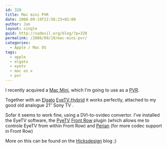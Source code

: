 ```yaml
---
id: 328
title: Mac mini PVR
date: 2008-09-19T22:58:23+02:00
author: Jan
layout: single
guid: http://sadevil.org/blog/?p=328
permalink: /2008/09/19/mac-mini-pvr/
categories:
  - Apple / Mac OS
tags:
  - apple
  - elgato
  - eyetv
  - mac os x
  - pvr
---
```

I recently acquired a <a href="http://www.apple.com/macmini/" target="_blank">Mac Mini</a>, which I&#8217;m going to use as a <a href="http://en.wikipedia.org/wiki/PVR" target="_blank">PVR</a>.

Together with an <a href="http://www.elgato.com/" target="_blank">Elgato</a> <a href="http://www.elgato.com/elgato/na/mainmenu/products/hybrid.en.html" target="_blank">EyeTV Hybrid</a> it works perfectly, attached to my good old analogue 21&#8243; Sony TV .

Sofar it seems to work fine, using a DVI-to-svideo convertor. I&#8217;ve installed the EyeTV software, the <a href="http://code.google.com/p/pyetv/" target="_blank">PyeTV</a> <a href="http://en.wikipedia.org/wiki/Front_Row" target="_blank">Front Row</a> plugin (which allows me to controle EyeTV from within Front Row) and <a href="http://perian.org/" target="_blank">Perian</a> (for more codec support in Front Row)

More on this can be found on the <a href="http://www.hicksdesign.co.uk/journal/mac-mini-media-centre" target="_blank">Hicksdesign</a> blog ;)